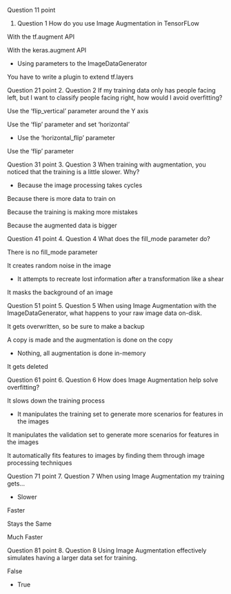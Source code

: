 
Question 11
point
1. Question 1
How do you use Image Augmentation in TensorFLow


With the tf.augment API


With the keras.augment API


- Using parameters to the ImageDataGenerator


You have to write a plugin to extend tf.layers

Question 21
point
2. Question 2
If my training data only has people facing left, but I want to classify people facing right, how would I avoid overfitting?


Use the ‘flip_vertical’ parameter around the Y axis


Use the ‘flip’ parameter and set ‘horizontal’


- Use the ‘horizontal_flip’ parameter


Use the ‘flip’ parameter

Question 31
point
3. Question 3
When training with augmentation, you noticed that the training is a little slower. Why?


- Because the image processing takes cycles


Because there is more data to train on


Because the training is making more mistakes


Because the augmented data is bigger

Question 41
point
4. Question 4
What does the fill_mode parameter do?


There is no fill_mode parameter


It creates random noise in the image


- It attempts to recreate lost information after a transformation like a shear


It masks the background of an image

Question 51
point
5. Question 5
When using Image Augmentation with the ImageDataGenerator, what happens to your raw image data on-disk.


It gets overwritten, so be sure to make a backup


A copy is made and the augmentation is done on the copy


- Nothing, all augmentation is done in-memory


It gets deleted

Question 61
point
6. Question 6
How does Image Augmentation help solve overfitting?


It slows down the training process


- It manipulates the training set to generate more scenarios for features in the images


It manipulates the validation set to generate more scenarios for features in the images


It automatically fits features to images by finding them through image processing techniques

Question 71
point
7. Question 7
When using Image Augmentation my training gets...


- Slower


Faster


Stays the Same


Much Faster

Question 81
point
8. Question 8
Using Image Augmentation effectively simulates having a larger data set for training.


False


- True
